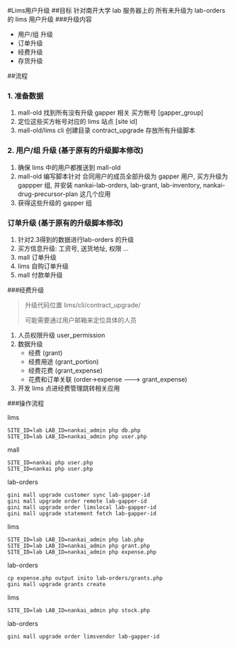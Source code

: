#Lims用户升级
##目标
针对南开大学 lab 服务器上的 所有未升级为 lab-orders 的 lims 用户升级
###升级内容
* 用户/组 升级
* 订单升级
* 经费升级
* 存货升级

##流程
### 1. 准备数据
1. mall-old 找到所有没有升级 gapper 相关 买方帐号 [gapper_group]
2. 定位这些买方帐号对应的 lims 站点 [site id]
3. mall-old/lims cli 创建目录 contract_upgrade 存放所有升级脚本

### 2. 用户/组 升级 (基于原有的升级脚本修改)

1. 确保 lims 中的用户都推送到 mall-old
2. mall-old 编写脚本针对 合同用户的成员全部升级为 gapper 用户, 买方升级为 gappper 组, 并安装 nankai-lab-orders, lab-grant, lab-inventory, nankai-drug-precursor-plan 这几个应用
3. 获得这些升级的 gapper 组

### 订单升级 (基于原有的升级脚本修改)
1. 针对2.3得到的数据进行lab-orders 的升级
2. 买方信息升级: 工资号, 送货地址, 权限 ...
3. mall 订单升级
4. lims 自购订单升级
5. mall 付款单升级

###经费升级
> 升级代码位置 lims/cli/contract_upgrade/
>
> 可能需要通过用户邮箱来定位具体的人员

1. 人员权限升级 user_permission
2. 数据升级
	* 经费 (grant)
	* 经费用途 (grant_portion)
	* 经费花费 (grant_expense)
	* 花费和订单关联 (order->expense ---> grant_expense)
3. 开发 lims 点进经费管理跳转相关应用

###操作流程

lims

	SITE_ID=lab LAB_ID=nankai_admin php db.php
	SITE_ID=lab LAB_ID=nankai_admin php user.php
mall

	SITE_ID=nankai php user.php
	SITE_ID=nankai php user.php

lab-orders

   	gini mall upgrade customer sync lab-gapper-id
	gini mall upgrade order remote lab-gapper-id
	gini mall upgrade order limslocal lab-gapper-id
	gini mall upgrade statement fetch lab-gapper-id

lims

	SITE_ID=lab LAB_ID=nankai_admin php lab.php
	SITE_ID=lab LAB_ID=nankai_admin php grant.php
	SITE_ID=lab LAB_ID=nankai_admin php expense.php

lab-orders

	cp expense.php output inito lab-orders/grants.php
	gini mall upgrade grants create

lims

	SITE_ID=lab LAB_ID=nankai_admin php stock.php

lab-orders

	gini mall upgrade order limsvendor lab-gapper-id